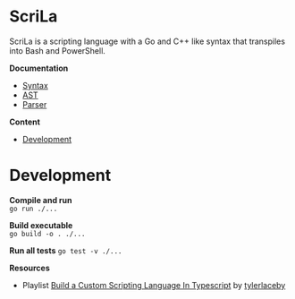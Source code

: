 # ScriLa

ScriLa is a scripting language with a Go and C++ like syntax that transpiles into Bash and PowerShell.

**Documentation**  
- [Syntax](doc/Syntax.md)
- [AST](doc/AST.md)
- [Parser](doc/Parser.md)

**Content**
- [Development](#development)

# Development
**Compile and run**  
`go run ./...`

**Build executable**  
`go build -o . ./...`

**Run all tests**
`go test -v ./...`

**Resources**  
- Playlist [Build a Custom Scripting Language In Typescript](https://www.youtube.com/playlist?list=PL_2VhOvlMk4UHGqYCLWc6GO8FaPl8fQTh) by [tylerlaceby](https://www.youtube.com/@tylerlaceby)

